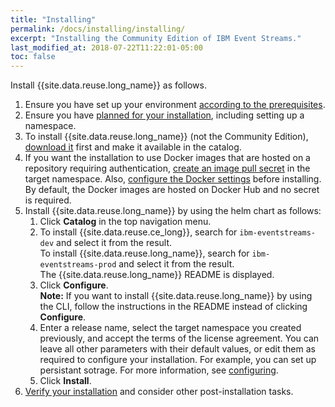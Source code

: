 ```yaml
---
title: "Installing"
permalink: /docs/installing/installing/
excerpt: "Installing the Community Edition of IBM Event Streams."
last_modified_at: 2018-07-22T11:22:01-05:00
toc: false
---
```


Install {{site.data.reuse.long_name}} as follows.

1. Ensure you have set up your environment [according to the prerequisites](../prerequisites).
2. Ensure you have [planned for your installation](../planning), including setting up a namespace.
3. To install {{site.data.reuse.long_name}} (not the Community Edition), [download it](../downloading) first and make it available in the catalog.
3. If you want the installation to use Docker images that are hosted on a repository requiring authentication, [create an image pull secret](https://www.ibm.com/support/knowledgecenter/SSBS6K_2.1.0.3/manage_images/imagepullsecret.html) in the target namespace. Also, [configure the Docker settings](../configuring/#global-installation-settings) before installing. <br /> By default, the Docker images are hosted on Docker Hub and no secret is required.
4. Install {{site.data.reuse.long_name}} by using the helm chart as follows:
    1. Click **Catalog** in the top navigation menu.
    2. To install {{site.data.reuse.ce_long}}, search for `ibm-eventstreams-dev` and select it from the result. <br /> To install {{site.data.reuse.long_name}}, search for `ibm-eventstreams-prod` and select it from the result. <br /> The {{site.data.reuse.long_name}} README is displayed.
    3. Click **Configure**.<br /> **Note:** If you want to install {{site.data.reuse.long_name}} by using the CLI, follow the instructions in the README instead of clicking **Configure**.
    4. Enter a release name, select the target namespace you created previously, and accept the terms of the license agreement. You can leave all other parameters with their default values, or edit them as required to configure your installation. For example, you can set up persistant sotrage. For more information, see [configuring](../configuring).
    5. Click **Install**.
5. [Verify your installation](../post-installation/#verifying-your-installation) and consider other post-installation tasks.
